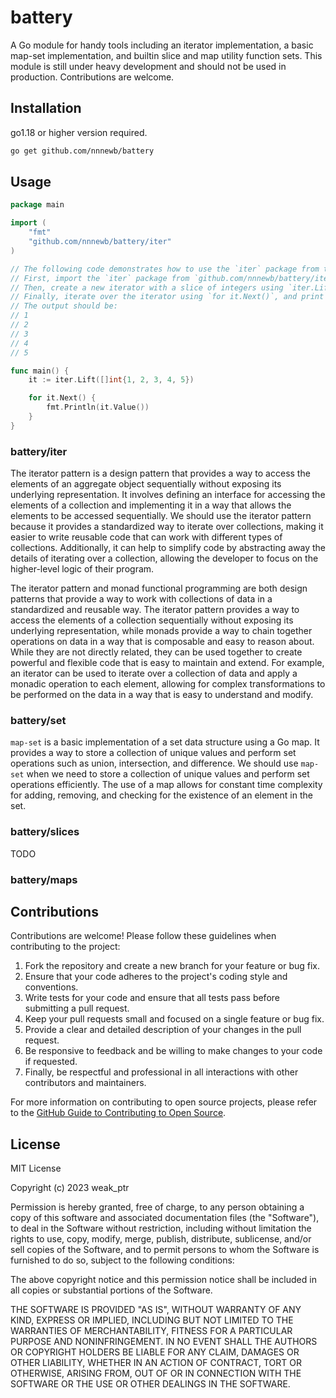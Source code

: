 # battery

A Go module for handy tools including an iterator implementation, a basic map-set implementation, and builtin slice and map utility function sets. This module is still under heavy development and should not be used in production. Contributions are welcome.

## Installation

go1.18 or higher version required.

```bash
go get github.com/nnnewb/battery
```

## Usage

```go
package main

import (
    "fmt"
    "github.com/nnnewb/battery/iter"
)

// The following code demonstrates how to use the `iter` package from the `battery` module.
// First, import the `iter` package from `github.com/nnnewb/battery/iter`.
// Then, create a new iterator with a slice of integers using `iter.Lift([]int{1, 2, 3, 4, 5})`.
// Finally, iterate over the iterator using `for it.Next()`, and print each value using `fmt.Println(it.Value())`.
// The output should be:
// 1
// 2
// 3
// 4
// 5

func main() {
    it := iter.Lift([]int{1, 2, 3, 4, 5})

    for it.Next() {
        fmt.Println(it.Value())
    }
}
```

### battery/iter

The iterator pattern is a design pattern that provides a way to access the elements of an aggregate object sequentially without exposing its underlying representation. It involves defining an interface for accessing the elements of a collection and implementing it in a way that allows the elements to be accessed sequentially. We should use the iterator pattern because it provides a standardized way to iterate over collections, making it easier to write reusable code that can work with different types of collections. Additionally, it can help to simplify code by abstracting away the details of iterating over a collection, allowing the developer to focus on the higher-level logic of their program.

The iterator pattern and monad functional programming are both design patterns that provide a way to work with collections of data in a standardized and reusable way. The iterator pattern provides a way to access the elements of a collection sequentially without exposing its underlying representation, while monads provide a way to chain together operations on data in a way that is composable and easy to reason about. While they are not directly related, they can be used together to create powerful and flexible code that is easy to maintain and extend. For example, an iterator can be used to iterate over a collection of data and apply a monadic operation to each element, allowing for complex transformations to be performed on the data in a way that is easy to understand and modify.

### battery/set

`map-set` is a basic implementation of a set data structure using a Go map. It provides a way to store a collection of unique values and perform set operations such as union, intersection, and difference. We should use `map-set` when we need to store a collection of unique values and perform set operations efficiently. The use of a map allows for constant time complexity for adding, removing, and checking for the existence of an element in the set.

### battery/slices

TODO

### battery/maps

## Contributions

Contributions are welcome! Please follow these guidelines when contributing to the project:

1. Fork the repository and create a new branch for your feature or bug fix.
2. Ensure that your code adheres to the project's coding style and conventions.
3. Write tests for your code and ensure that all tests pass before submitting a pull request.
4. Keep your pull requests small and focused on a single feature or bug fix.
5. Provide a clear and detailed description of your changes in the pull request.
6. Be responsive to feedback and be willing to make changes to your code if requested.
7. Finally, be respectful and professional in all interactions with other contributors and maintainers.

For more information on contributing to open source projects, please refer to the [GitHub Guide to Contributing to Open Source](https://opensource.guide/how-to-contribute/).

## License

MIT License

Copyright (c) 2023 weak_ptr

Permission is hereby granted, free of charge, to any person obtaining a copy
of this software and associated documentation files (the "Software"), to deal
in the Software without restriction, including without limitation the rights
to use, copy, modify, merge, publish, distribute, sublicense, and/or sell
copies of the Software, and to permit persons to whom the Software is
furnished to do so, subject to the following conditions:

The above copyright notice and this permission notice shall be included in all
copies or substantial portions of the Software.

THE SOFTWARE IS PROVIDED "AS IS", WITHOUT WARRANTY OF ANY KIND, EXPRESS OR
IMPLIED, INCLUDING BUT NOT LIMITED TO THE WARRANTIES OF MERCHANTABILITY,
FITNESS FOR A PARTICULAR PURPOSE AND NONINFRINGEMENT. IN NO EVENT SHALL THE
AUTHORS OR COPYRIGHT HOLDERS BE LIABLE FOR ANY CLAIM, DAMAGES OR OTHER
LIABILITY, WHETHER IN AN ACTION OF CONTRACT, TORT OR OTHERWISE, ARISING FROM,
OUT OF OR IN CONNECTION WITH THE SOFTWARE OR THE USE OR OTHER DEALINGS IN THE
SOFTWARE.